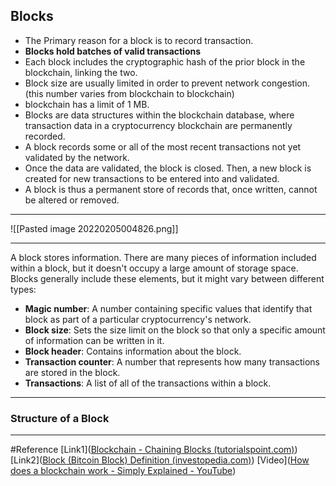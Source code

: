 
## Blocks
- The Primary reason for a block is to record transaction. 
-  **Blocks hold batches of valid transactions**  
- Each block includes the cryptographic hash of the prior block in the blockchain, linking the two.
- Block size are usually limited in order to prevent network congestion.(this number varies from blockchain to blockchain)
- blockchain has a limit of 1 MB.
- Blocks are data structures within the blockchain database, where transaction data in a cryptocurrency blockchain are permanently recorded.
-  A block records some or all of the most recent transactions not yet validated by the network.
-  Once the data are validated, the block is closed. Then, a new block is created for new transactions to be entered into and validated.
- A block is thus a permanent store of records that, once written, cannot be altered or removed.

---
![[Pasted image 20220205004826.png]] 

---

A block stores information. There are many pieces of information included within a block, but it doesn't occupy a large amount of storage space. Blocks generally include these elements, but it might vary between different types:

-   **Magic number**: A number containing specific values that identify that block as part of a particular cryptocurrency's network.
-   **Block size**: Sets the size limit on the block so that only a specific amount of information can be written in it.
-   **Block header**: Contains information about the block.
-   **Transaction counter**: A number that represents how many transactions are stored in the block.
-   **Transactions**: A list of all of the transactions within a block.

--- 
### Structure of  a Block

---

#Reference 
[Link1]([Blockchain - Chaining Blocks (tutorialspoint.com)](https://www.tutorialspoint.com/blockchain/blockchain_chaining_blocks.htm#:~:text=A%20block%20in%20the%20chain%20may%20come%20from,creates%20a%20hash%20for%20its%20newly%20created%20block.))
[Link2]([Block (Bitcoin Block) Definition (investopedia.com)](https://www.investopedia.com/terms/b/block-bitcoin-block.asp))
[Video]([How does a blockchain work - Simply Explained - YouTube](https://www.youtube.com/watch?v=SSo_EIwHSd4&ab_channel=SimplyExplained))
